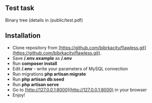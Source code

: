 ## Test task

Binary tree (details in /public/test.pdf)

## Installation

- Clone repository from [https://github.com/bibrkacity/flawless.git](https://github.com/bibrkacity/flawless.git).
- Save **/.env.example** as **/.env**
- Run **composer install**
- Edit **/.env** - write your parameters of MySQL connection
- Run migrations **php artisan migrate**
- Run **php artisan db:seed**
- Run **php artisan serve**
- Go to [http://127.0.0.1:8000](http://127.0.0.1:8000) in your browser
- Enjoy!

